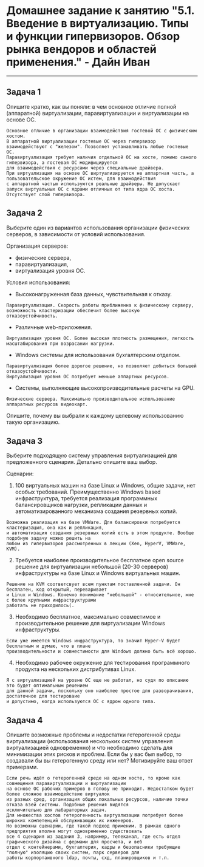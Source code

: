 
# Домашнее задание к занятию "5.1. Введение в виртуализацию. Типы и функции гипервизоров. Обзор рынка вендоров и областей применения." - Дайн Иван


---

## Задача 1

Опишите кратко, как вы поняли: в чем основное отличие полной (аппаратной) виртуализации, паравиртуализации и виртуализации на основе ОС.
```answer
Основное отличие в организации взаимодействия гостевой ОС с физическим хостом.
В аппаратной виртуализации гостевые ОС через гипервизор взаимодействуют c "железом". Позволяет устанавливать любые гостевые ОС.
Паравиртуализация требует наличия отдельной ОС на хосте, помимо самого гипервизора, а гостевая ОС модифицируется
для взаимодействия с ресурсами через специальные драйвера.
При виртуализация на основе ОС виртуализируется не аппартная часть, а пользовательское окружение ОС истем, для взаимодействия
с аппаратной частью используются реальные драйверы. Не допускает запуск виртуальных ОС с ядрами отличных от типа ядра ОС хоста.
Отсутствует слой гипервизора.
```
## Задача 2

Выберите один из вариантов использования организации физических серверов, в зависимости от условий использования.

Организация серверов:
- физические сервера,
- паравиртуализация,
- виртуализация уровня ОС.

Условия использования:
- Высоконагруженная база данных, чувствительная к отказу.
```answer
Паравиртуализация. Скорость работы приближенна к физическому серверу, возможность кластеризации обеспечит более высокую
отказоустойчивость.
```
- Различные web-приложения.
```answer
Виртуализация уровня ОС. Более высокая плотность размещения, легкость масштабирования при возрасании нагрузки.
```
- Windows системы для использования бухгалтерским отделом.
```answer
Паравиртуализация более дорогое решение, но позволяет добиться большей отказоустойчивости.
Виртуализация уровня ОС потребует меньше аппартных ресурсов.
```
- Системы, выполняющие высокопроизводительные расчеты на GPU.
```answer
Физические сервера. Максимально производительное использование аппаратных ресурсов видеокарт.
```

Опишите, почему вы выбрали к каждому целевому использованию такую организацию.

## Задача 3

Выберите подходящую систему управления виртуализацией для предложенного сценария. Детально опишите ваш выбор.

Сценарии:

1. 100 виртуальных машин на базе Linux и Windows, общие задачи, нет особых требований. Преимущественно Windows based инфраструктура, требуется реализация программных балансировщиков нагрузки, репликации данных и автоматизированного механизма создания резервных копий.
```answer
Возможна реализация на базе VMWare. Для балансировки потребуется кластеризация, она как и репликация,
и автоматизация создания резервных копий есть в этом продукте. Вообще подобную задачу можно решить на
любом из гипервизоров рассмотренных в лекции (Xen, HyperV, VMWare, KVM).
```
2. Требуется наиболее производительное бесплатное open source решение для виртуализации небольшой (20-30 серверов) инфраструктуры на базе Linux и Windows виртуальных машин.
```answer
Решение на KVM соответсвует всем пунктам поставленной задачи. Он бесплатен, код открытый, переваривает
и Linux и Windows. Конечно понимание "небольшой" - относительное, мне с более крупными инфраструктурами
работать не приходилось(.
```
3. Необходимо бесплатное, максимально совместимое и производительное решение для виртуализации Windows инфраструктуры.
```answer
Если уже имеется Windows инфраструктура, то значит Hyper-V будет бесплатным и думаю, что в плане
производительности и совместимости для Windows должно быть всё хорошо.
```
4. Необходимо рабочее окружение для тестирования программного продукта на нескольких дистрибутивах Linux.
```answer
Я с виртуализацией на уровне ОС еще не работал, но судя по описанию это будет оптимальным решением
для данной задачи, поскольку оно наиболее простое для разворачивания, достаточное для тестироваие
и допустимо, когда используются ОС с ядром одного типа.
```

## Задача 4

Опишите возможные проблемы и недостатки гетерогенной среды виртуализации (использования нескольких систем управления виртуализацией одновременно) и что необходимо сделать для минимизации этих рисков и проблем. Если бы у вас был выбор, то создавали бы вы гетерогенную среду или нет? Мотивируйте ваш ответ примерами.
```answer
Если речь идёт о гетерогенной среде на одном хосте, то кроме как совмещения паравиртуализации и виртуализации
на основе ОС рабочих примеров в голову не приходит. Недостатком будет более сложное взаимодействие виртуалок
из разных сред, организация общих локальных ресурсов, наличие точки отказа взей системы. Подобные решения видятся
исключительно для лабараторных задач.
Для множества хостов гетерогенность виртуализации потребует более широких компетенций обслуживающих их инженеров.
Но возможны сценарии, где такой подход применим. В рамках одного предприятия вполне могут одновременно существовать
все 4 сценария из задания 3, например, телеканал, где есть отдел графического дизайна с фермами для просчета, и веб
отдел с контейнерами, бухгалтерия, кадры и безопасники требующие "полную" изоляцию своих систем, парк серверов для
работы корпортаивного ldap, почты, схд, планировщиков и т.п.
```
